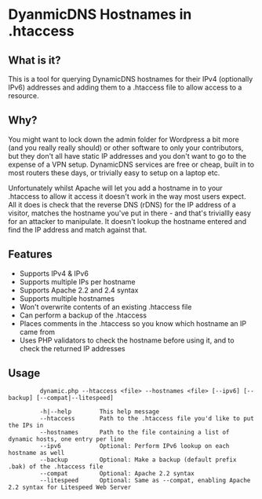 # DyanmicDNS Hostnames in .htaccess

## What is it?

This is a tool for querying DynamicDNS hostnames for their IPv4 (optionally IPv6) addresses and adding them to a .htaccess file to allow access to a resource.

## Why?

You might want to lock down the admin folder for Wordpress a bit more (and you really really should) or other software to only your contributors, but they don't all have static IP addresses and you don't want to go to the expense of a VPN setup.  DynamicDNS services are free or cheap, built in to most routers these days, or trivially easy to setup on a laptop etc.

Unfortunately whilst Apache will let you add a hostname in to your .htaccess to allow it access it doesn't work in the way most users expect.  All it does is check that the reverse DNS (rDNS) for the IP address of a visitor, matches the hostname you've put in there - and that's triviallly easy for an attacker to manipulate.  It doesn't lookup the hostname entered and find the IP address and match against that.

## Features

+ Supports IPv4 & IPv6
+ Supports multiple IPs per hostname
+ Supports Apache 2.2 and 2.4 syntax
+ Supports multiple hostnames
+ Won't overwrite contents of an existing .htaccess file
+ Can perform a backup of the .htaccess
+ Places comments in the .htaccess so you know which hostname an IP came from
+ Uses PHP validators to check the hostname before using it, and to check the returned IP addresses

## Usage

```
         dynamic.php --htaccess <file> --hostnames <file> [--ipv6] [--backup] [--compat|--litespeed]

         -h|--help        This help message
         --htaccess       Path to the .htaccess file you'd like to put the IPs in
         --hostnames      Path to the file containing a list of dynamic hosts, one entry per line
         --ipv6           Optional: Perform IPv6 lookup on each hostname as well
         --backup         Optional: Make a backup (default prefix .bak) of the .htaccess file
         --compat         Optional: Apache 2.2 syntax
         --litespeed      Optional: Same as --compat, enabling Apache 2.2 syntax for Litespeed Web Server
```
